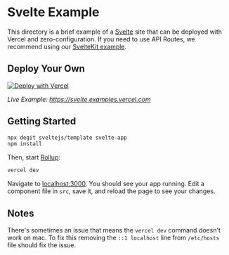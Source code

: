 # Svelte Example

This directory is a brief example of a [Svelte](https://svelte.dev/) site that can be deployed with Vercel and zero-configuration. If you need to use API Routes, we recommend using our [SvelteKit example](https://github.com/vercel/vercel/tree/main/examples/sveltekit).

## Deploy Your Own

[![Deploy with Vercel](https://vercel.com/button)](https://vercel.com/new/clone?repository-url=https://github.com/vercel/vercel/tree/main/examples/svelte&template=svelte)

_Live Example: https://svelte.examples.vercel.com_

## Getting Started

```bash
npx degit sveltejs/template svelte-app
npm install
```

Then, start [Rollup](https://rollupjs.org):

```bash
vercel dev
```

Navigate to [localhost:3000](http://localhost:3000). You should see your app running. Edit a component file in `src`, save it, and reload the page to see your changes.


## Notes 

There's sometimes an issue that means the `vercel dev` command doesn't work on mac. To fix this removing the `::1 localhost` line from `/etc/hosts` file should fix the issue.


